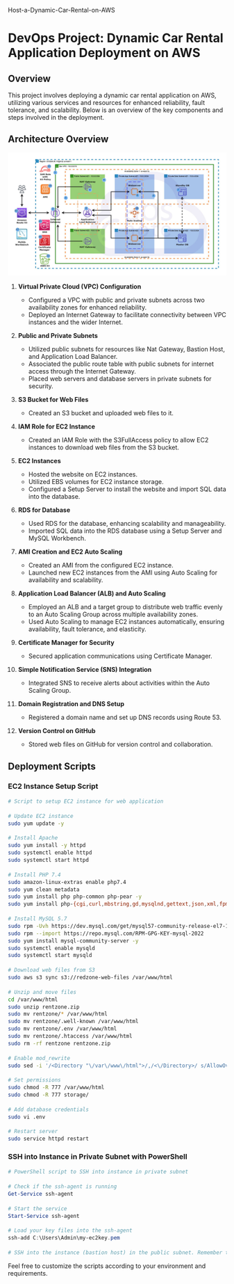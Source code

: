 Host-a-Dynamic-Car-Rental-on-AWS
# DevOps Project: Dynamic Car Rental Application Deployment on AWS

## Overview

This project involves deploying a dynamic car rental application on AWS, utilizing various services and resources for enhanced reliability, fault tolerance, and scalability. Below is an overview of the key components and steps involved in the deployment.

## Architecture Overview

![Alt text](Reference_architecture_to_host_dynamic_website_on_aws.jpg)

1. **Virtual Private Cloud (VPC) Configuration**
   - Configured a VPC with public and private subnets across two availability zones for enhanced reliability.
   - Deployed an Internet Gateway to facilitate connectivity between VPC instances and the wider Internet.

2. **Public and Private Subnets**
   - Utilized public subnets for resources like Nat Gateway, Bastion Host, and Application Load Balancer.
   - Associated the public route table with public subnets for internet access through the Internet Gateway.
   - Placed web servers and database servers in private subnets for security.

3. **S3 Bucket for Web Files**
   - Created an S3 bucket and uploaded web files to it.

4. **IAM Role for EC2 Instance**
   - Created an IAM Role with the S3FullAccess policy to allow EC2 instances to download web files from the S3 bucket.

5. **EC2 Instances**
   - Hosted the website on EC2 instances.
   - Utilized EBS volumes for EC2 instance storage.
   - Configured a Setup Server to install the website and import SQL data into the database.

6. **RDS for Database**
   - Used RDS for the database, enhancing scalability and manageability.
   - Imported SQL data into the RDS database using a Setup Server and MySQL Workbench.

7. **AMI Creation and EC2 Auto Scaling**
   - Created an AMI from the configured EC2 instance.
   - Launched new EC2 instances from the AMI using Auto Scaling for availability and scalability.

8. **Application Load Balancer (ALB) and Auto Scaling**
   - Employed an ALB and a target group to distribute web traffic evenly to an Auto Scaling Group across multiple availability zones.
   - Used Auto Scaling to manage EC2 instances automatically, ensuring availability, fault tolerance, and elasticity.

9. **Certificate Manager for Security**
   - Secured application communications using Certificate Manager.

10. **Simple Notification Service (SNS) Integration**
    - Integrated SNS to receive alerts about activities within the Auto Scaling Group.

11. **Domain Registration and DNS Setup**
    - Registered a domain name and set up DNS records using Route 53.

12. **Version Control on GitHub**
    - Stored web files on GitHub for version control and collaboration.

## Deployment Scripts

### EC2 Instance Setup Script

```bash
# Script to setup EC2 instance for web application

# Update EC2 instance
sudo yum update -y

# Install Apache
sudo yum install -y httpd
sudo systemctl enable httpd
sudo systemctl start httpd

# Install PHP 7.4
sudo amazon-linux-extras enable php7.4
sudo yum clean metadata
sudo yum install php php-common php-pear -y
sudo yum install php-{cgi,curl,mbstring,gd,mysqlnd,gettext,json,xml,fpm,intl,zip} -y

# Install MySQL 5.7
sudo rpm -Uvh https://dev.mysql.com/get/mysql57-community-release-el7-11.noarch.rpm
sudo rpm --import https://repo.mysql.com/RPM-GPG-KEY-mysql-2022
sudo yum install mysql-community-server -y
sudo systemctl enable mysqld
sudo systemctl start mysqld

# Download web files from S3
sudo aws s3 sync s3://redzone-web-files /var/www/html

# Unzip and move files
cd /var/www/html
sudo unzip rentzone.zip
sudo mv rentzone/* /var/www/html
sudo mv rentzone/.well-known /var/www/html
sudo mv rentzone/.env /var/www/html
sudo mv rentzone/.htaccess /var/www/html
sudo rm -rf rentzone rentzone.zip

# Enable mod_rewrite
sudo sed -i '/<Directory "\/var\/www\/html">/,/<\/Directory>/ s/AllowOverride None/AllowOverride All/' /etc/httpd/conf/httpd.conf

# Set permissions
sudo chmod -R 777 /var/www/html
sudo chmod -R 777 storage/

# Add database credentials
sudo vi .env

# Restart server
sudo service httpd restart
```

### SSH into Instance in Private Subnet with PowerShell

```powershell
# PowerShell script to SSH into instance in private subnet

# Check if the ssh-agent is running
Get-Service ssh-agent

# Start the service
Start-Service ssh-agent

# Load your key files into the ssh-agent
ssh-add C:\Users\Admin\my-ec2key.pem

# SSH into the instance (bastion host) in the public subnet. Remember to allow agent forwarding
```

Feel free to customize the scripts according to your environment and requirements.

